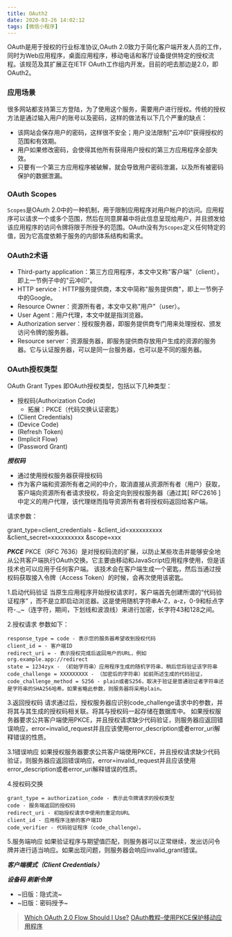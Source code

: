 ```yaml
---
title: OAuth2
date: 2020-03-26 14:02:12
tags: [微信小程序]
---
```


OAuth是用于授权的行业标准协议,OAuth 2.0致力于简化客户端开发人员的工作，同时为Web应用程序，桌面应用程序，移动电话和客厅设备提供特定的授权流程。该规范及其扩展正在IETF OAuth工作组内开发。目前的吧去那边是2.0，即 OAuth2。 

### 应用场景
很多网站都支持第三方登陆，为了使用这个服务，需要用户进行授权。传统的授权方法是通过输入用户的账号以及密码，这样的做法有以下几个严重的缺点：
+	该网站会保存用户的密码，这样很不安全；用户没法限制"云冲印"获得授权的范围和有效期。
+	用户如果修改密码，会使得其他所有获得用户授权的第三方应用程序全部失效。
+	只要有一个第三方应用程序被破解，就会导致用户密码泄漏，以及所有被密码保护的数据泄漏。

### OAuth Scopes
`Scopes`是OAuth 2.0中的一种机制，用于限制应用程序对用户帐户的访问。应用程序可以请求一个或多个范围，然后在同意屏幕中将此信息呈现给用户，并且颁发给该应用程序的访问令牌将限于所授予的范围。OAuth没有为`Scopes`定义任何特定的值，因为它高度依赖于服务的内部体系结构和需求。

### OAuth2术语
+	Third-party application：第三方应用程序，本文中又称"客户端"（client），即上一节例子中的"云冲印"。
+	HTTP service：HTTP服务提供商，本文中简称"服务提供商"，即上一节例子中的Google。
+	Resource Owner：资源所有者，本文中又称"用户"（user）。
+	User Agent：用户代理，本文中就是指浏览器。
+	Authorization server：授权服务器，即服务提供商专门用来处理授权、颁发访问令牌的服务器。
+	Resource server：资源服务器，即服务提供商存放用户生成的资源的服务器。它与认证服务器，可以是同一台服务器，也可以是不同的服务器。


### OAuth授权类型
OAuth Grant Types 即OAuth授权类型，包括以下几种类型：
+	授权码(Authorization Code)
	+	拓展：PKCE（代码交换认证密匙）
+	(Client Credentials)
+	(Device Code)
+	(Refresh Token)
+	(Implicit Flow)
+	(Password Grant)


***授权码***
+	通过使用授权服务器获得授权码
+	作为客户端和资源所有者之间的中介，取消直接从资源所有者（用户）获取，客户端向资源所有者请求授权，将会定向到授权服务器（通过其[ RFC2616 ]中定义的用户代理，该代理继而指导资源所有者将授权码返回给客户端。

请求参数：

grant_type=client_credentials - 
&client_id=xxxxxxxxxx 
&client_secret=xxxxxxxxxx
&scope=xxx

***PKCE***
PKCE（RFC 7636）是对授权码流的扩展，以防止某些攻击并能够安全地从公共客户端执行OAuth交换。它主要由移动和JavaScript应用程序使用，但是该技术也可以应用于任何客户端。
该技术会在客户端生成一个密匙，然后当通过授权码获取接入令牌（Access Token）的时候，会再次使用该密匙。

1.启动代码验证
当原生应用程序开始授权请求时，客户端首先创建所谓的“代码验证程序” ，而不是立即启动浏览器。这是使用随机字符串A-Z，a-z，0-9和标点字符-._~（连字符，期间，下划线和波浪线）来进行加密，长字符43和128之间。

2.授权请求
参数如下：
```
response_type = code - 表示您的服务器希望收到授权代码
client_id = - 客户端ID
redirect_uri = - 表示授权完成后返回用户的URL，例如org.example.app://redirect
state = 1234zyx - （初始字符串）应用程序生成的随机字符串，稍后您将验证该字符串
code_challenge = XXXXXXXXX - （加密后的字符串）如前所述生成的代码验证，
code_challenge_method = S256 - plain或者S256，取决于验证是普通验证者字符串还是字符串的SHA256哈希。如果省略此参数，则服务器将采用plain。
```
3.返回授权码
请求通过后，授权服务器应识别code_challenge请求中的参数，并将其与其生成的授权码相关联。将其与授权码一起存储在数据库中。
如果授权服务器要求公共客户端使用PKCE，并且授权请求缺少代码验证，则服务器应返回错误响应，error=invalid_request并且应该使用error_description或者error_uri解释错误的性质。

3.1错误响应
如果授权服务器要求公共客户端使用PKCE，并且授权请求缺少代码验证，则服务器应返回错误响应，error=invalid_request并且应该使用error_description或者error_uri解释错误的性质。

4.授权码交换
```
grant_type = authorization_code - 表示此令牌请求的授权类型
code - 服务端返回的授权码
redirect_uri - 初始授权请求中使用的重定向URL
client_id - 应用程序注册的客户端ID
code_verifier - 代码验证程序（code_challenge）。
```
5.服务端响应
如果验证程序与期望值匹配，则服务器可以正常继续，发出访问令牌并进行适当响应。如果出现问题，则服务器会响应invalid_grant错误。




***客户端模式（Client Credentials）***

***设备码***
***刷新令牌***


+	~旧版：隐式流~
+	~旧版：密码授予~


> [Which OAuth 2.0 Flow Should I Use?](https://auth0.com/docs/api-auth/which-oauth-flow-to-use)
[OAuth教程–使用PKCE保护移动应用程序](https://www.dazhuanlan.com/2019/12/24/5e01e8e3c136f/)